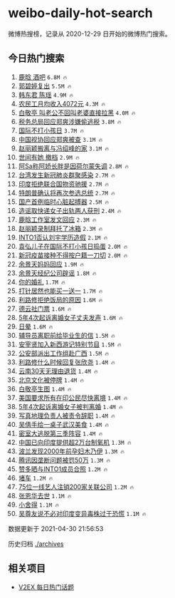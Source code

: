 # weibo-daily-hot-search

微博热搜榜，记录从 2020-12-29 日开始的微博热门搜索。

## 今日热门搜索

<!-- BEGIN -->

1. [鹿晗 酒吧](https://s.weibo.com/weibo?q=%E9%B9%BF%E6%99%97%20%E9%85%92%E5%90%A7&Refer=top) `6.8M 🔥`
1. [郭碧婷复出](https://s.weibo.com/weibo?q=%E9%83%AD%E7%A2%A7%E5%A9%B7%E5%A4%8D%E5%87%BA&Refer=top) `5.5M 🔥`
1. [韩东君 陈瑶](https://s.weibo.com/weibo?q=%E9%9F%A9%E4%B8%9C%E5%90%9B%20%E9%99%88%E7%91%B6&Refer=top) `4.9M 🔥`
1. [农民工月均收入4072元](https://s.weibo.com/weibo?q=%23%E5%86%9C%E6%B0%91%E5%B7%A5%E6%9C%88%E5%9D%87%E6%94%B6%E5%85%A54072%E5%85%83%23&Refer=top) `4.3M 🔥`
1. [白敬亭 叫老公不回叫老婆直接拉黑](https://s.weibo.com/weibo?q=%E7%99%BD%E6%95%AC%E4%BA%AD%20%E5%8F%AB%E8%80%81%E5%85%AC%E4%B8%8D%E5%9B%9E%E5%8F%AB%E8%80%81%E5%A9%86%E7%9B%B4%E6%8E%A5%E6%8B%89%E9%BB%91&Refer=top) `4.0M 🔥`
1. [税务总局回应郑爽涉嫌偷逃税](https://s.weibo.com/weibo?q=%23%E7%A8%8E%E5%8A%A1%E6%80%BB%E5%B1%80%E5%9B%9E%E5%BA%94%E9%83%91%E7%88%BD%E6%B6%89%E5%AB%8C%E5%81%B7%E9%80%83%E7%A8%8E%23&Refer=top) `3.8M 🔥`
1. [国际不打小孩日](https://s.weibo.com/weibo?q=%23%E5%9B%BD%E9%99%85%E4%B8%8D%E6%89%93%E5%B0%8F%E5%AD%A9%E6%97%A5%23&Refer=top) `3.7M 🔥`
1. [中国视协回应郑爽被查](https://s.weibo.com/weibo?q=%23%E4%B8%AD%E5%9B%BD%E8%A7%86%E5%8D%8F%E5%9B%9E%E5%BA%94%E9%83%91%E7%88%BD%E8%A2%AB%E6%9F%A5%23&Refer=top) `3.1M 🔥`
1. [赵丽颖搬离与冯绍峰的家](https://s.weibo.com/weibo?q=%23%E8%B5%B5%E4%B8%BD%E9%A2%96%E6%90%AC%E7%A6%BB%E4%B8%8E%E5%86%AF%E7%BB%8D%E5%B3%B0%E7%9A%84%E5%AE%B6%23&Refer=top) `3.1M 🔥`
1. [世间有她 撤档](https://s.weibo.com/weibo?q=%E4%B8%96%E9%97%B4%E6%9C%89%E5%A5%B9%20%E6%92%A4%E6%A1%A3&Refer=top) `2.9M 🔥`
1. [阿Sa称阿娇长胖是因荷尔蒙失调](https://s.weibo.com/weibo?q=%23%E9%98%BFSa%E7%A7%B0%E9%98%BF%E5%A8%87%E9%95%BF%E8%83%96%E6%98%AF%E5%9B%A0%E8%8D%B7%E5%B0%94%E8%92%99%E5%A4%B1%E8%B0%83%23&Refer=top) `2.8M 🔥`
1. [台湾发生新冠肺炎群聚感染](https://s.weibo.com/weibo?q=%23%E5%8F%B0%E6%B9%BE%E5%8F%91%E7%94%9F%E6%96%B0%E5%86%A0%E8%82%BA%E7%82%8E%E7%BE%A4%E8%81%9A%E6%84%9F%E6%9F%93%23&Refer=top) `2.7M 🔥`
1. [印度拒绝联合国物资驰援](https://s.weibo.com/weibo?q=%23%E5%8D%B0%E5%BA%A6%E6%8B%92%E7%BB%9D%E8%81%94%E5%90%88%E5%9B%BD%E7%89%A9%E8%B5%84%E9%A9%B0%E6%8F%B4%23&Refer=top) `2.7M 🔥`
1. [特朗普确认将再次参选总统](https://s.weibo.com/weibo?q=%23%E7%89%B9%E6%9C%97%E6%99%AE%E7%A1%AE%E8%AE%A4%E5%B0%86%E5%86%8D%E6%AC%A1%E5%8F%82%E9%80%89%E6%80%BB%E7%BB%9F%23&Refer=top) `2.7M 🔥`
1. [国产首例临时心脏起搏器](https://s.weibo.com/weibo?q=%23%E5%9B%BD%E4%BA%A7%E9%A6%96%E4%BE%8B%E4%B8%B4%E6%97%B6%E5%BF%83%E8%84%8F%E8%B5%B7%E6%90%8F%E5%99%A8%23&Refer=top) `2.5M 🔥`
1. [造谣取快递女子出轨两人获刑](https://s.weibo.com/weibo?q=%23%E9%80%A0%E8%B0%A3%E5%8F%96%E5%BF%AB%E9%80%92%E5%A5%B3%E5%AD%90%E5%87%BA%E8%BD%A8%E4%B8%A4%E4%BA%BA%E8%8E%B7%E5%88%91%23&Refer=top) `2.4M 🔥`
1. [鹿晗工作室发文回应](https://s.weibo.com/weibo?q=%23%E9%B9%BF%E6%99%97%E5%B7%A5%E4%BD%9C%E5%AE%A4%E5%8F%91%E6%96%87%E5%9B%9E%E5%BA%94%23&Refer=top) `2.3M 🔥`
1. [赵丽颖录制拜托了冰箱](https://s.weibo.com/weibo?q=%23%E8%B5%B5%E4%B8%BD%E9%A2%96%E5%BD%95%E5%88%B6%E6%8B%9C%E6%89%98%E4%BA%86%E5%86%B0%E7%AE%B1%23&Refer=top) `2.3M 🔥`
1. [INTO1否认刘宇学历造假](https://s.weibo.com/weibo?q=%23INTO1%E5%90%A6%E8%AE%A4%E5%88%98%E5%AE%87%E5%AD%A6%E5%8E%86%E9%80%A0%E5%81%87%23&Refer=top) `2.1M 🔥`
1. [袁弘儿子在国际不打小孩日捣蛋](https://s.weibo.com/weibo?q=%E8%A2%81%E5%BC%98%E5%84%BF%E5%AD%90%E5%9C%A8%E5%9B%BD%E9%99%85%E4%B8%8D%E6%89%93%E5%B0%8F%E5%AD%A9%E6%97%A5%E6%8D%A3%E8%9B%8B&Refer=top) `2.0M 🔥`
1. [新冠疫苗接种不得按户籍一刀切](https://s.weibo.com/weibo?q=%23%E6%96%B0%E5%86%A0%E7%96%AB%E8%8B%97%E6%8E%A5%E7%A7%8D%E4%B8%8D%E5%BE%97%E6%8C%89%E6%88%B7%E7%B1%8D%E4%B8%80%E5%88%80%E5%88%87%23&Refer=top) `2.0M 🔥`
1. [余景天妈妈回应](https://s.weibo.com/weibo?q=%E4%BD%99%E6%99%AF%E5%A4%A9%E5%A6%88%E5%A6%88%E5%9B%9E%E5%BA%94&Refer=top) `1.9M 🔥`
1. [余景天经纪公司辟谣](https://s.weibo.com/weibo?q=%23%E4%BD%99%E6%99%AF%E5%A4%A9%E7%BB%8F%E7%BA%AA%E5%85%AC%E5%8F%B8%E8%BE%9F%E8%B0%A3%23&Refer=top) `1.8M 🔥`
1. [你的婚礼](https://s.weibo.com/weibo?q=%E4%BD%A0%E7%9A%84%E5%A9%9A%E7%A4%BC&Refer=top) `1.7M 🔥`
1. [打针居然也能买一送一](https://s.weibo.com/weibo?q=%23%E6%89%93%E9%92%88%E5%B1%85%E7%84%B6%E4%B9%9F%E8%83%BD%E4%B9%B0%E4%B8%80%E9%80%81%E4%B8%80%23&Refer=top) `1.7M 🔥`
1. [利路修拒绝饭局的原因](https://s.weibo.com/weibo?q=%23%E5%88%A9%E8%B7%AF%E4%BF%AE%E6%8B%92%E7%BB%9D%E9%A5%AD%E5%B1%80%E7%9A%84%E5%8E%9F%E5%9B%A0%23&Refer=top) `1.6M 🔥`
1. [德云社门票](https://s.weibo.com/weibo?q=%E5%BE%B7%E4%BA%91%E7%A4%BE%E9%97%A8%E7%A5%A8&Refer=top) `1.6M 🔥`
1. [5年4次起诉离婚女子丈夫发声](https://s.weibo.com/weibo?q=%235%E5%B9%B44%E6%AC%A1%E8%B5%B7%E8%AF%89%E7%A6%BB%E5%A9%9A%E5%A5%B3%E5%AD%90%E4%B8%88%E5%A4%AB%E5%8F%91%E5%A3%B0%23&Refer=top) `1.6M 🔥`
1. [日晕](https://s.weibo.com/weibo?q=%E6%97%A5%E6%99%95&Refer=top) `1.6M 🔥`
1. [辅导员离职前给毕业生的信](https://s.weibo.com/weibo?q=%E8%BE%85%E5%AF%BC%E5%91%98%E7%A6%BB%E8%81%8C%E5%89%8D%E7%BB%99%E6%AF%95%E4%B8%9A%E7%94%9F%E7%9A%84%E4%BF%A1&Refer=top) `1.5M 🔥`
1. [安宰贤加入新西游记特别节目](https://s.weibo.com/weibo?q=%23%E5%AE%89%E5%AE%B0%E8%B4%A4%E5%8A%A0%E5%85%A5%E6%96%B0%E8%A5%BF%E6%B8%B8%E8%AE%B0%E7%89%B9%E5%88%AB%E8%8A%82%E7%9B%AE%23&Refer=top) `1.5M 🔥`
1. [公安部派出工作组赴广西](https://s.weibo.com/weibo?q=%23%E5%85%AC%E5%AE%89%E9%83%A8%E6%B4%BE%E5%87%BA%E5%B7%A5%E4%BD%9C%E7%BB%84%E8%B5%B4%E5%B9%BF%E8%A5%BF%23&Refer=top) `1.5M 🔥`
1. [利路修什么时候回复张欣尧](https://s.weibo.com/weibo?q=%23%E5%88%A9%E8%B7%AF%E4%BF%AE%E4%BB%80%E4%B9%88%E6%97%B6%E5%80%99%E5%9B%9E%E5%A4%8D%E5%BC%A0%E6%AC%A3%E5%B0%A7%23&Refer=top) `1.4M 🔥`
1. [云南30天无理由退货](https://s.weibo.com/weibo?q=%E4%BA%91%E5%8D%9730%E5%A4%A9%E6%97%A0%E7%90%86%E7%94%B1%E9%80%80%E8%B4%A7&Refer=top) `1.4M 🔥`
1. [北京文化被停牌](https://s.weibo.com/weibo?q=%23%E5%8C%97%E4%BA%AC%E6%96%87%E5%8C%96%E8%A2%AB%E5%81%9C%E7%89%8C%23&Refer=top) `1.4M 🔥`
1. [白敬亭生图](https://s.weibo.com/weibo?q=%E7%99%BD%E6%95%AC%E4%BA%AD%E7%94%9F%E5%9B%BE&Refer=top) `1.4M 🔥`
1. [美国要求所有在印公民尽快离境](https://s.weibo.com/weibo?q=%23%E7%BE%8E%E5%9B%BD%E8%A6%81%E6%B1%82%E6%89%80%E6%9C%89%E5%9C%A8%E5%8D%B0%E5%85%AC%E6%B0%91%E5%B0%BD%E5%BF%AB%E7%A6%BB%E5%A2%83%23&Refer=top) `1.4M 🔥`
1. [5年4次起诉离婚女子被判离婚](https://s.weibo.com/weibo?q=%235%E5%B9%B44%E6%AC%A1%E8%B5%B7%E8%AF%89%E7%A6%BB%E5%A9%9A%E5%A5%B3%E5%AD%90%E8%A2%AB%E5%88%A4%E7%A6%BB%E5%A9%9A%23&Refer=top) `1.4M 🔥`
1. [写真地理负责人被责令辞职](https://s.weibo.com/weibo?q=%23%E5%86%99%E7%9C%9F%E5%9C%B0%E7%90%86%E8%B4%9F%E8%B4%A3%E4%BA%BA%E8%A2%AB%E8%B4%A3%E4%BB%A4%E8%BE%9E%E8%81%8C%23&Refer=top) `1.4M 🔥`
1. [吴倩手绘一桌子武汉美食](https://s.weibo.com/weibo?q=%23%E5%90%B4%E5%80%A9%E6%89%8B%E7%BB%98%E4%B8%80%E6%A1%8C%E5%AD%90%E6%AD%A6%E6%B1%89%E7%BE%8E%E9%A3%9F%23&Refer=top) `1.4M 🔥`
1. [密室大逃脱第三季阵容](https://s.weibo.com/weibo?q=%23%E5%AF%86%E5%AE%A4%E5%A4%A7%E9%80%83%E8%84%B1%E7%AC%AC%E4%B8%89%E5%AD%A3%E9%98%B5%E5%AE%B9%23&Refer=top) `1.4M 🔥`
1. [中国已向印度提供超2万台制氧机](https://s.weibo.com/weibo?q=%23%E4%B8%AD%E5%9B%BD%E5%B7%B2%E5%90%91%E5%8D%B0%E5%BA%A6%E6%8F%90%E4%BE%9B%E8%B6%852%E4%B8%87%E5%8F%B0%E5%88%B6%E6%B0%A7%E6%9C%BA%23&Refer=top) `1.3M 🔥`
1. [波兰发现2000年前孕妇木乃伊](https://s.weibo.com/weibo?q=%E6%B3%A2%E5%85%B0%E5%8F%91%E7%8E%B02000%E5%B9%B4%E5%89%8D%E5%AD%95%E5%A6%87%E6%9C%A8%E4%B9%83%E4%BC%8A&Refer=top) `1.3M 🔥`
1. [腾讯因垄断问题被罚50万](https://s.weibo.com/weibo?q=%23%E8%85%BE%E8%AE%AF%E5%9B%A0%E5%9E%84%E6%96%AD%E9%97%AE%E9%A2%98%E8%A2%AB%E7%BD%9A50%E4%B8%87%23&Refer=top) `1.3M 🔥`
1. [赞多晒与INTO1成员合照](https://s.weibo.com/weibo?q=%23%E8%B5%9E%E5%A4%9A%E6%99%92%E4%B8%8EINTO1%E6%88%90%E5%91%98%E5%90%88%E7%85%A7%23&Refer=top) `1.2M 🔥`
1. [堵车](https://s.weibo.com/weibo?q=%E5%A0%B5%E8%BD%A6&Refer=top) `1.2M 🔥`
1. [75位一线艺人注销200家关联公司](https://s.weibo.com/weibo?q=%2375%E4%BD%8D%E4%B8%80%E7%BA%BF%E8%89%BA%E4%BA%BA%E6%B3%A8%E9%94%80200%E5%AE%B6%E5%85%B3%E8%81%94%E5%85%AC%E5%8F%B8%23&Refer=top) `1.2M 🔥`
1. [张恩华去世](https://s.weibo.com/weibo?q=%23%E5%BC%A0%E6%81%A9%E5%8D%8E%E5%8E%BB%E4%B8%96%23&Refer=top) `1.1M 🔥`
1. [小舍得](https://s.weibo.com/weibo?q=%E5%B0%8F%E8%88%8D%E5%BE%97&Refer=top) `1.1M 🔥`
1. [吴尊友说不必对印度变异毒株过于恐慌](https://s.weibo.com/weibo?q=%E5%90%B4%E5%B0%8A%E5%8F%8B%E8%AF%B4%E4%B8%8D%E5%BF%85%E5%AF%B9%E5%8D%B0%E5%BA%A6%E5%8F%98%E5%BC%82%E6%AF%92%E6%A0%AA%E8%BF%87%E4%BA%8E%E6%81%90%E6%85%8C&Refer=top) `1.1M 🔥`

数据更新于 2021-04-30 21:56:53

<!-- END -->

历史归档 [./archives](./archives)

## 相关项目

- [V2EX 每日热门话题](https://github.com/boojack/v2ex-daily-hot-topic)
